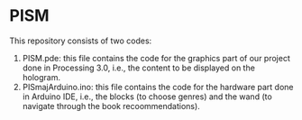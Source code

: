# PISM
This repository consists of two codes:
1. PISM.pde: this file contains the code for the graphics part of our project done in Processing 3.0, i.e., the content to be displayed on the hologram.
2. PISmajArduino.ino: this file contains the code for the hardware part done in Arduino IDE, i.e., the blocks (to choose genres) and the wand (to navigate through the book recoommendations). 
